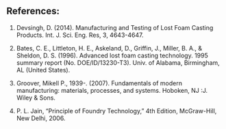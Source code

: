 ## References:

1. Devsingh, D. (2014). Manufacturing and Testing of Lost Foam Casting Products. Int. J. Sci. Eng. Res, 3, 4643-4647.

2. Bates, C. E., Littleton, H. E., Askeland, D., Griffin, J., Miller, B. A., & Sheldon, D. S. (1996). Advanced lost foam casting technology. 1995 summary report (No. DOE/ID/13230-T3). Univ. of Alabama, Birmingham, AL (United States).

3. Groover, Mikell P., 1939-. (2007). Fundamentals of modern manufacturing: materials, processes, and systems. Hoboken, NJ :J. Wiley & Sons.

4. P. L. Jain, “Principle of Foundry Technology,” 4th Edition, McGraw-Hill, New Delhi, 2006.
